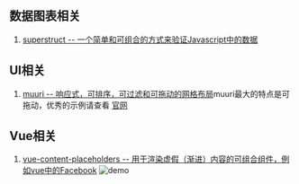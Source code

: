 ## 数据图表相关
1. [superstruct -- 一个简单和可组合的方式来验证Javascript中的数据](https://github.com/ianstormtaylor/superstruct)

## UI相关
1. [muuri -- 响应式，可排序，可过滤和可拖动的网格布局](https://github.com/haltu/muuri)muuri最大的特点是可拖动，优秀的示例请查看
    [官网](https://haltu.github.io/muuri/)
    
## Vue相关
1. [vue-content-placeholders -- 用于渲染虚假（渐进）内容的可组合组件，例如vue中的Facebook](https://github.com/michalsnik/vue-content-placeholders)
   ![demo](https://camo.githubusercontent.com/c1aad1a0b2ff76b16bade98b3a30afe708920078/68747470733a2f2f692e696d6775722e636f6d2f4a516c466a73532e676966)
   
